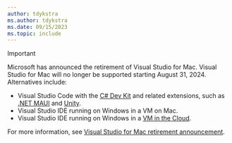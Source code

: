 ```yaml
---
author: tdykstra
ms.author: tdykstra
ms.date: 09/15/2023
ms.topic: include
---
```

> [!IMPORTANT]
> Microsoft has announced the retirement of Visual Studio for Mac. Visual Studio for Mac will no longer be supported starting August 31, 2024. Alternatives include:
>
> * Visual Studio Code with the [C# Dev Kit](https://marketplace.visualstudio.com/items?itemName=ms-dotnettools.csdevkit) and related extensions, such as [.NET MAUI](https://marketplace.visualstudio.com/items?itemName=ms-dotnettools.dotnet-maui) and [Unity](https://marketplace.visualstudio.com/items?itemName=visualstudiotoolsforunity.vstuc).
> * Visual Studio IDE running on Windows in a VM on Mac.
> * Visual Studio IDE running on Windows in a [VM in the Cloud](https://aka.ms/devbox).
>
> For more information, see [Visual Studio for Mac retirement announcement](https://devblogs.microsoft.com/visualstudio/visual-studio-for-mac-retirement-announcement).
